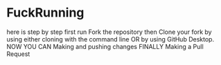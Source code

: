 # FuckRunning 
here is step by step 
first run Fork the repository 
then Clone your fork by using either cloning with the command line OR by using GitHub Desktop.
NOW YOU CAN Making and pushing changes
FINALLY Making a Pull Request
